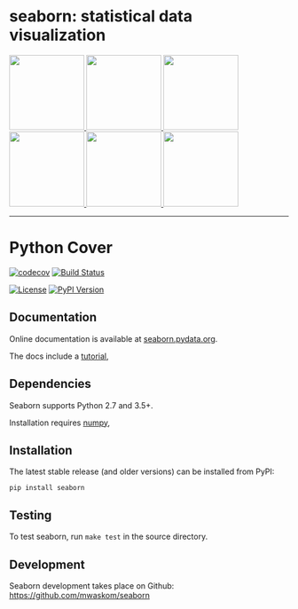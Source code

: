 
seaborn: statistical data visualization
=======================================

<div class="row">

<a href=https://seaborn.pydata.org/examples/scatterplot_matrix.html>
<img src="https://seaborn.pydata.org/_static/scatterplot_matrix_thumb.png" height="135" width="135">
</a>

<a href=http://seaborn.pydata.org/examples/errorband_lineplots.html>
<img src="https://seaborn.pydata.org/_static/errorband_lineplots_thumb.png" height="135" width="135">
</a>

<a href=http://seaborn.pydata.org/examples/different_scatter_variables.html>
<img src="http://seaborn.pydata.org/_static/different_scatter_variables_thumb.png" height="135" width="135">
</a>

<a href=https://seaborn.pydata.org/examples/many_facets.html>
<img src="https://seaborn.pydata.org/_static/many_facets_thumb.png" height="135" width="135">
</a>

<a href=https://seaborn.pydata.org/examples/structured_heatmap.html>
<img src="https://seaborn.pydata.org/_static/structured_heatmap_thumb.png" height="135" width="135">
</a>

<a href=https://seaborn.pydata.org/examples/horizontal_boxplot.html>
<img src="https://seaborn.pydata.org/_static/horizontal_boxplot_thumb.png" height="135" width="135">
</a>

</div>

--------------------------------------

# Python Cover
[![codecov](https://codecov.io/gh/Antoch03/python_cov/branch/master/graph/badge.svg)](https://codecov.io/gh/Antoch03/python_cov)
[![Build Status](https://img.shields.io/travis/dmlc/xgboost.svg?label=build&logo=travis&branch=master)](https://travis-ci.org/Antoch03/python_cov)

[![License](https://img.shields.io/pypi/l/seaborn.svg)](https://github.com/mwaskom/seaborn/blob/master/LICENSE)
[![PyPI Version](https://img.shields.io/pypi/v/seaborn.svg)](https://pypi.org/project/seaborn/)

Documentation
-------------

Online documentation is available at [seaborn.pydata.org](https://seaborn.pydata.org).

The docs include a [tutorial](https://seaborn.pydata.org/tutorial.html), 

Dependencies
------------

Seaborn supports Python 2.7 and 3.5+.

Installation requires [numpy](http://www.numpy.org/),

Installation
------------

The latest stable release (and older versions) can be installed from PyPI:

    pip install seaborn
    
    
Testing
-------

To test seaborn, run `make test` in the source directory.


Development
-----------

Seaborn development takes place on Github: https://github.com/mwaskom/seaborn
